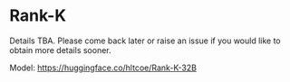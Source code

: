# Rank-K

Details TBA. Please come back later or raise an issue if you would like to obtain more details sooner.  

Model: https://huggingface.co/hltcoe/Rank-K-32B
